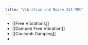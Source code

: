 ```yaml
---
title: "Vibration and Noise 354 MOC"
---
```

- [[Free Vibrations]]
- [[Damped Free Vibration]]
- [[Coulomb Damping]]
- 